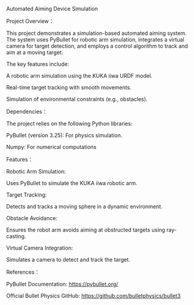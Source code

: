 Automated Aiming Device Simulation


Project Overview：

This project demonstrates a simulation-based automated aiming system. The system uses PyBullet for robotic arm simulation, integrates a virtual camera for target detection, and employs a control algorithm to track and aim at a moving target.


The key features include:

A robotic arm simulation using the KUKA iiwa URDF model.

Real-time target tracking with smooth movements.

Simulation of environmental constraints (e.g., obstacles).


Dependencies：

The project relies on the following Python libraries:

PyBullet (version 3.25): For physics simulation.

Numpy: For numerical computations

Features：

Robotic Arm Simulation:

Uses PyBullet to simulate the KUKA iiwa robotic arm.

Target Tracking:

Detects and tracks a moving sphere in a dynamic environment.

Obstacle Avoidance:

Ensures the robot arm avoids aiming at obstructed targets using ray-casting.

Virtual Camera Integration:

Simulates a camera to detect and track the target.


References：

PyBullet Documentation: https://pybullet.org/

Official Bullet Physics GitHub: https://github.com/bulletphysics/bullet3
